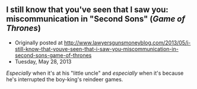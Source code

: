 ## I still know that you've seen that I saw you: miscommunication in "Second Sons" (<em>Game of Thrones</em>)

 * Originally posted at http://www.lawyersgunsmoneyblog.com/2013/05/i-still-know-that-youve-seen-that-i-saw-you-miscommunication-in-second-sons-game-of-thrones
 * Tuesday, May 28, 2013

_Especially_ when it's at his "little uncle" and _especially_ when it's because he's interrupted the boy-king's reindeer games.